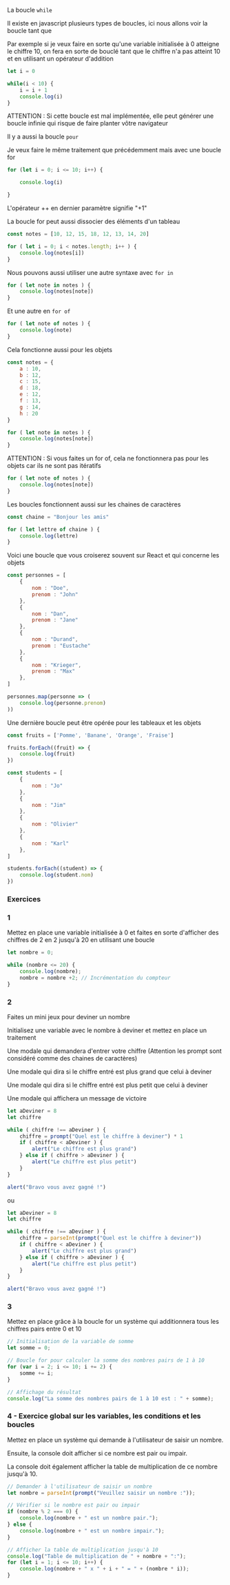 La boucle `while`

Il existe en javascript plusieurs types de boucles, ici nous allons voir la boucle tant que

Par exemple si je veux faire en sorte qu'une variable initialisée à 0 atteigne le chiffre 10, on fera en sorte de bouclé tant que le chiffre n'a pas atteint 10 et en utilisant un opérateur d'addition

```javascript
let i = 0

while(i < 10) {
    i = i + 1
    console.log(i)
}
```

ATTENTION : Si cette boucle est mal implémentée, elle peut générer une boucle infinie qui risque de faire planter vôtre navigateur

Il y a aussi la boucle `pour` 

Je veux faire le même traitement que précédemment mais avec une boucle for

```javascript
for (let i = 0; i <= 10; i++) {

    console.log(i)

}
```

L'opérateur ++ en dernier paramètre signifie "+1"

La boucle for peut aussi dissocier des éléments d'un tableau

```javascript
const notes = [10, 12, 15, 18, 12, 13, 14, 20]

for ( let i = 0; i < notes.length; i++ ) {
    console.log(notes[i])
}
```

Nous pouvons aussi utiliser une autre syntaxe avec `for in`

```javascript
for ( let note in notes ) {
    console.log(notes[note])
}
```

Et une autre en `for of`

```javascript
for ( let note of notes ) {
    console.log(note)
}
```

Cela fonctionne aussi pour les objets

```javascript
const notes = {
    a : 10,
    b : 12,
    c : 15,
    d : 18,
    e : 12,
    f : 13,
    g : 14,
    h : 20
}

for ( let note in notes ) {
    console.log(notes[note])
}
```

ATTENTION : Si vous faites un for of, cela ne fonctionnera pas pour les objets car ils ne sont pas itératifs

```javascript
for ( let note of notes ) {
    console.log(notes[note])
}
```

Les boucles fonctionnent aussi sur les chaines de caractères

```javascript
const chaine = "Bonjour les amis"

for ( let lettre of chaine ) {
    console.log(lettre)
}
```

Voici une boucle que vous croiserez souvent sur React et qui concerne les objets

```javascript
const personnes = [
    {
        nom : "Doe",
        prenom : "John"
    },
    {
        nom : "Dan",
        prenom : "Jane"
    },
    {
        nom : "Durand",
        prenom : "Eustache"
    },
    {
        nom : "Krieger",
        prenom : "Max"
    },
]

personnes.map(personne => (
    console.log(personne.prenom)
))
```

Une dernière boucle peut être opérée pour les tableaux et les objets

```javascript
const fruits = ['Pomme', 'Banane', 'Orange', 'Fraise']

fruits.forEach((fruit) => {
    console.log(fruit)
})
```

```javascript
const students = [
    {
        nom : "Jo"
    },
    {
        nom : "Jim"
    },
    {
        nom : "Olivier"
    },
    {
        nom : "Karl"
    },
]

students.forEach((student) => {
    console.log(student.nom)
})
```

### Exercices

### 1

Mettez en place une variable initialisée à 0 et faites en sorte d'afficher des chiffres de 2 en 2 jusqu'à 20 en utilisant une boucle

```javascript
let nombre = 0;

while (nombre <= 20) {
    console.log(nombre);
    nombre = nombre +2; // Incrémentation du compteur
}
```

### 2

Faites un mini jeux pour deviner un nombre

Initialisez une variable avec le nombre à deviner et mettez en place un traitement

Une modale qui demandera d'entrer votre chiffre (Attention les prompt sont considéré comme des chaines de caractères)

Une modale qui dira si le chiffre entré est plus grand que celui à deviner

Une modale qui dira si le chiffre entré est plus petit que celui à deviner

Une modale qui affichera un message de victoire

```javascript
let aDeviner = 8
let chiffre

while ( chiffre !== aDeviner ) {
    chiffre = prompt("Quel est le chiffre à deviner") * 1
    if ( chiffre < aDeviner ) {
        alert("Le chiffre est plus grand")
    } else if ( chiffre > aDeviner ) {
        alert("Le chiffre est plus petit")
    }
}

alert("Bravo vous avez gagné !")
```

ou

```javascript
let aDeviner = 8
let chiffre

while ( chiffre !== aDeviner ) {
    chiffre = parseInt(prompt("Quel est le chiffre à deviner"))
    if ( chiffre < aDeviner ) {
        alert("Le chiffre est plus grand")
    } else if ( chiffre > aDeviner ) {
        alert("Le chiffre est plus petit")
    }
}

alert("Bravo vous avez gagné !")
```

### 3

Mettez en place grâce à la boucle for un système qui additionnera tous les chiffres pairs entre 0 et 10

```javascript
// Initialisation de la variable de somme
let somme = 0;

// Boucle for pour calculer la somme des nombres pairs de 1 à 10
for (var i = 2; i <= 10; i += 2) {
    somme += i;
}

// Affichage du résultat
console.log("La somme des nombres pairs de 1 à 10 est : " + somme);
```

### 4 - Exercice global sur les variables, les conditions et les boucles

Mettez en place un système qui demande à l'utilisateur de saisir un nombre. 

Ensuite, la console doit afficher si ce nombre est pair ou impair. 

La console doit également afficher la table de multiplication de ce nombre jusqu'à 10.

```javascript
// Demander à l'utilisateur de saisir un nombre
let nombre = parseInt(prompt("Veuillez saisir un nombre :"));

// Vérifier si le nombre est pair ou impair
if (nombre % 2 === 0) {
    console.log(nombre + " est un nombre pair.");
} else {
    console.log(nombre + " est un nombre impair.");
}

// Afficher la table de multiplication jusqu'à 10
console.log("Table de multiplication de " + nombre + ":");
for (let i = 1; i <= 10; i++) {
    console.log(nombre + " x " + i + " = " + (nombre * i));
}
```